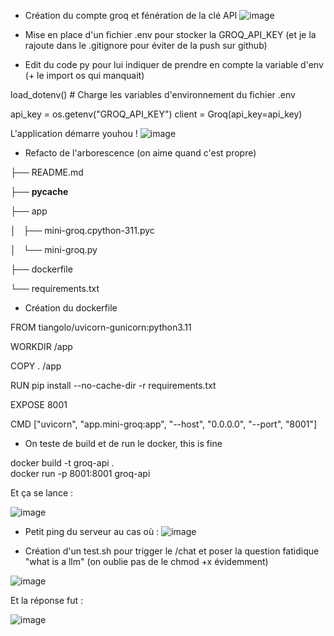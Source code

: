 - Création du compte groq et fénération de la clé API
![image](https://github.com/user-attachments/assets/f08d5046-afbc-48f9-b511-495899ed16ba)

- Mise en place d'un fichier .env pour stocker la GROQ_API_KEY (et je la rajoute dans le .gitignore pour éviter de la push sur github)

- Edit du code py pour lui indiquer de prendre en compte la variable d'env (+ le import os qui manquait)

load_dotenv()  # Charge les variables d'environnement du fichier .env

api_key = os.getenv("GROQ_API_KEY")
client = Groq(api_key=api_key)

L'application démarre youhou !
![image](https://github.com/user-attachments/assets/a02a8f0d-f91e-4348-ac0e-98d349e20309)

- Refacto de l'arborescence (on aime quand c'est propre)

├── README.md

├── __pycache__

├── app

│   ├── mini-groq.cpython-311.pyc

│   └── mini-groq.py

├── dockerfile

└── requirements.txt


- Création du dockerfile 

FROM tiangolo/uvicorn-gunicorn:python3.11

WORKDIR /app

COPY . /app

RUN pip install --no-cache-dir -r requirements.txt

EXPOSE 8001

CMD ["uvicorn", "app.mini-groq:app", "--host", "0.0.0.0", "--port", "8001"]

- On teste de build et de run le docker, this is fine

docker build -t groq-api .     
docker run -p 8001:8001 groq-api

Et ça se lance :

![image](https://github.com/user-attachments/assets/f873e5bf-00e4-4668-bace-6d586fbc341b)

- Petit ping du serveur au cas où :
![image](https://github.com/user-attachments/assets/1fadbab1-59b3-475d-b70a-a06c810b96cd)

- Création d'un test.sh pour trigger le /chat et poser la question fatidique "what is a llm" (on oublie pas de le chmod +x évidemment)
  
![image](https://github.com/user-attachments/assets/d97a6c6b-72b3-4b59-b2c6-dcffd88308e6)

Et la réponse fut :

![image](https://github.com/user-attachments/assets/2ef80c2f-c6a8-481c-91d3-d7bcba09d63e)


